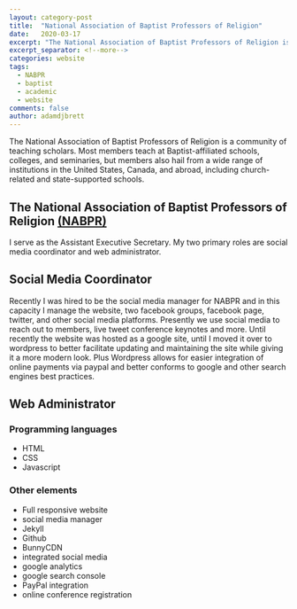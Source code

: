 ```yaml
---
layout: category-post
title:  "National Association of Baptist Professors of Religion"
date:   2020-03-17
excerpt: "The National Association of Baptist Professors of Religion is a community of teaching scholars."
excerpt_separator: <!--more-->
categories: website
tags:
  - NABPR
  - baptist
  - academic
  - website
comments: false
author: adamdjbrett
---
```



The National Association of Baptist Professors of Religion is a community of teaching scholars. Most members teach at Baptist-affiliated schools, colleges, and seminaries, but members also hail from a wide range of institutions in the United States, Canada, and abroad, including church-related and state-supported schools.
<!--more-->

## The National Association of Baptist Professors of Religion [(NABPR)](https://nabpr.org)
I serve as the Assistant Executive Secretary. My two primary roles are social media coordinator and web administrator.

## Social Media Coordinator
Recently I was hired to be the social media manager for NABPR and in this capacity I manage the website, two facebook groups, facebook page, twitter, and other social media platforms. Presently we use social media to reach out to members, live tweet conference keynotes and more. Until recently the website was hosted as a google site, until I moved it over to wordpress to better facilitate updating and maintaining the site while giving it a more modern look. Plus Wordpress allows for easier integration of online payments via paypal and better conforms to google and other search engines best practices.

## Web Administrator
### Programming languages
* HTML
* CSS
* Javascript


### Other elements
* Full responsive website
* social media manager
* Jekyll
* Github
* BunnyCDN
* integrated social media
* google analytics
* google search console
* PayPal integration
* online conference registration
